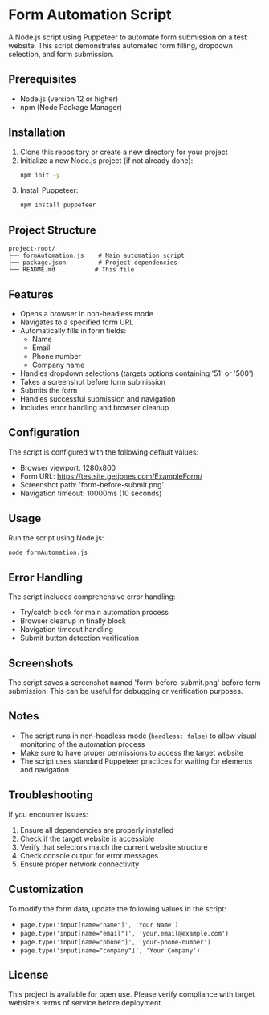 # Form Automation Script

A Node.js script using Puppeteer to automate form submission on a test website. This script demonstrates automated form filling, dropdown selection, and form submission.

## Prerequisites

- Node.js (version 12 or higher)
- npm (Node Package Manager)

## Installation

1. Clone this repository or create a new directory for your project
2. Initialize a new Node.js project (if not already done):
   ```bash
   npm init -y
   ```
3. Install Puppeteer:
   ```bash
   npm install puppeteer
   ```

## Project Structure

```
project-root/
├── formAutomation.js    # Main automation script
├── package.json         # Project dependencies
└── README.md           # This file
```

## Features

- Opens a browser in non-headless mode
- Navigates to a specified form URL
- Automatically fills in form fields:
  - Name
  - Email
  - Phone number
  - Company name
- Handles dropdown selections (targets options containing '51' or '500')
- Takes a screenshot before form submission
- Submits the form
- Handles successful submission and navigation
- Includes error handling and browser cleanup

## Configuration

The script is configured with the following default values:
- Browser viewport: 1280x800
- Form URL: https://testsite.getjones.com/ExampleForm/
- Screenshot path: 'form-before-submit.png'
- Navigation timeout: 10000ms (10 seconds)

## Usage

Run the script using Node.js:

```bash
node formAutomation.js
```

## Error Handling

The script includes comprehensive error handling:
- Try/catch block for main automation process
- Browser cleanup in finally block
- Navigation timeout handling
- Submit button detection verification

## Screenshots

The script saves a screenshot named 'form-before-submit.png' before form submission. This can be useful for debugging or verification purposes.

## Notes

- The script runs in non-headless mode (`headless: false`) to allow visual monitoring of the automation process
- Make sure to have proper permissions to access the target website
- The script uses standard Puppeteer practices for waiting for elements and navigation

## Troubleshooting

If you encounter issues:
1. Ensure all dependencies are properly installed
2. Check if the target website is accessible
3. Verify that selectors match the current website structure
4. Check console output for error messages
5. Ensure proper network connectivity

## Customization

To modify the form data, update the following values in the script:
- `page.type('input[name="name"]', 'Your Name')`
- `page.type('input[name="email"]', 'your.email@example.com')`
- `page.type('input[name="phone"]', 'your-phone-number')`
- `page.type('input[name="company"]', 'Your Company')`

## License

This project is available for open use. Please verify compliance with target website's terms of service before deployment.
